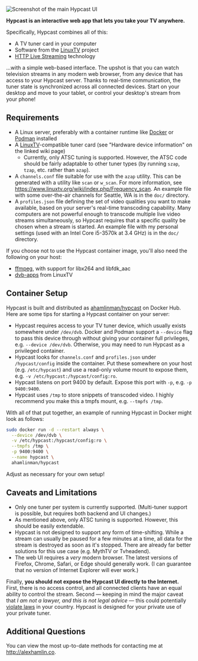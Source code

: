 ![Screenshot of the main Hypcast UI](/doc/screenshot.png)

**Hypcast is an interactive web app that lets you take your TV anywhere.**

Specifically, Hypcast combines all of this:

* A TV tuner card in your computer
* Software from the [LinuxTV] project
* [HTTP Live Streaming] technology

…with a simple web-based interface. The upshot is that you can watch television
streams in any modern web browser, from any device that has access to your
Hypcast server. Thanks to real-time communication, the tuner state is
synchronized across all connected devices. Start on your desktop and move to
your tablet, or control your desktop's stream from your phone!

[LinuxTV]: https://www.linuxtv.org/wiki/index.php/Main_Page
[HTTP Live Streaming]: https://en.wikipedia.org/wiki/HTTP_Live_Streaming

## Requirements

* A Linux server, preferably with a container runtime like [Docker] or [Podman]
  installed
* A [LinuxTV]-compatible tuner card (see "Hardware device information" on the
  linked wiki page)
  - Currently, only ATSC tuning is supported. However, the ATSC code should be
    fairly adaptable to other tuner types (by running `szap`, `tzap`, etc.
    rather than `azap`).
* A `channels.conf` file suitable for use with the `azap` utility. This can be
  generated with a utility like `scan` or `w_scan`. For more information, see
  https://www.linuxtv.org/wiki/index.php/Frequency_scan. An example file with
  some over-the-air channels for Seattle, WA is in the `doc/` directory.
* A `profiles.json` file defining the set of video qualities you want to make
  available, based on your server's real-time transcoding capability. Many
  computers are not powerful enough to transcode multiple live video streams
  simultaneously, so Hypcast requires that a specific quality be chosen when a
  stream is started. An example file with my personal settings (used with an
  Intel Core i5-3570k at 3.4 GHz) is in the `doc/` directory.

If you choose not to use the Hypcast container image, you'll also need the
following on your host:

* [ffmpeg], with support for libx264 and libfdk\_aac
* [dvb-apps] from LinuxTV

[Docker]: https://www.docker.com/community-edition
[Podman]: https://podman.io/
[ffmpeg]: https://www.ffmpeg.org/
[dvb-apps]: https://linuxtv.org/wiki/index.php/LinuxTV_dvb-apps

## Container Setup

Hypcast is built and distributed as [ahamlinman/hypcast] on Docker Hub. Here
are some tips for starting a Hypcast container on your server:

* Hypcast requires access to your TV tuner device, which usually exists
  somewhere under `/dev/dvb`. Docker and Podman support a `--device` flag to
  pass this device through without giving your container full privileges, e.g.
  `--device /dev/dvb`. Otherwise, you may need to run Hypcast as a privileged
  container.
* Hypcast looks for `channels.conf` and `profiles.json` under `/hypcast/config`
  inside the container. Put these somewhere on your host (e.g. `/etc/hypcast`)
  and use a read-only volume mount to expose them, e.g.
  `-v /etc/hypcast:/hypcast/config:ro`.
* Hypcast listens on port 9400 by default. Expose this port with `-p`, e.g.
  `-p 9400:9400`.
* Hypcast uses `/tmp` to store snippets of transcoded video. I highly recommend
  you make this a tmpfs mount, e.g. `--tmpfs /tmp`.

With all of that put together, an example of running Hypcast in Docker might
look as follows:

```sh
sudo docker run -d --restart always \
  --device /dev/dvb \
  -v /etc/hypcast:/hypcast/config:ro \
  --tmpfs /tmp \
  -p 9400:9400 \
  --name hypcast \
  ahamlinman/hypcast
```

Adjust as necessary for your own setup!

[ahamlinman/hypcast]: https://hub.docker.com/r/ahamlinman/hypcast

## Caveats and Limitations

* Only one tuner per system is currently supported. (Multi-tuner support is
  possible, but requires both backend and UI changes.)
* As mentioned above, only ATSC tuning is supported. However, this should be
  easily extendable.
* Hypcast is not designed to support any form of time-shifting. While a stream
  can usually be paused for a few minutes at a time, all data for the stream is
  destroyed as soon as it's stopped. There are already far better solutions for
  this use case (e.g. MythTV or Tvheadend).
* The web UI requires a *very* modern browser. The latest versions of Firefox,
  Chrome, Safari, or Edge should generally work. (I can guarantee that no
  version of Internet Explorer will ever work.)

Finally, **you should not expose the Hypcast UI directly to the Internet.**
First, there is no access control, and all connected clients have an equal
ability to control the stream. Second — keeping in mind the major caveat that
_I am not a lawyer, and this is not legal advice_ — this could potentially
[violate laws][Aereo] in your country. Hypcast is designed for your private use
of your private tuner.

[Aereo]: https://en.wikipedia.org/wiki/American_Broadcasting_Cos._v._Aereo,_Inc.

## Additional Questions

You can view the most up-to-date methods for contacting me at
http://alexhamlin.co.
